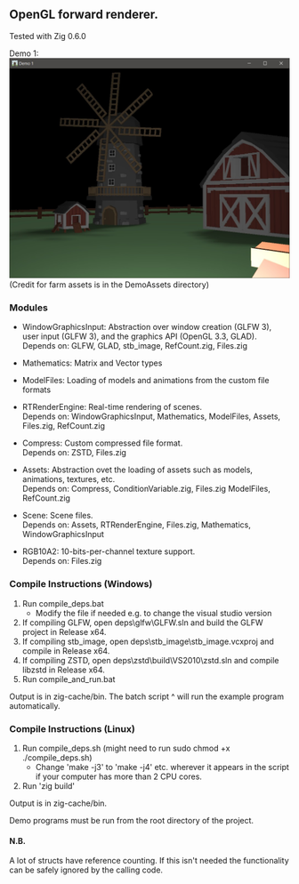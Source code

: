 ## OpenGL forward renderer.

Tested with Zig 0.6.0

Demo 1:
![Demo 1 Screenshot](https://raw.githubusercontent.com/danielabbott/Game-Engine/master/docs/screenshot.jpg)
(Credit for farm assets is in the DemoAssets directory)

### Modules

* WindowGraphicsInput: Abstraction over window creation (GLFW 3), user input (GLFW 3), and the graphics API (OpenGL 3.3, GLAD).<br>Depends on: GLFW, GLAD, stb_image, RefCount.zig, Files.zig

* Mathematics: Matrix and Vector types

* ModelFiles: Loading of models and animations from the custom file formats

* RTRenderEngine: Real-time rendering of scenes.<br>Depends on: WindowGraphicsInput, Mathematics, ModelFiles, Assets, Files.zig, RefCount.zig

* Compress: Custom compressed file format.<br>Depends on: ZSTD, Files.zig

* Assets: Abstraction ovet the loading of assets such as models, animations, textures, etc.<br>Depends on: Compress, ConditionVariable.zig, Files.zig ModelFiles, RefCount.zig

* Scene: Scene files.<br>Depends on: Assets, RTRenderEngine, Files.zig, Mathematics, WindowGraphicsInput
	
* RGB10A2: 10-bits-per-channel texture support.<br>Depends on: Files.zig


### Compile Instructions (Windows)

1. Run compile_deps.bat
	* Modify the file if needed e.g. to change the visual studio version
2. If compiling GLFW, open deps\glfw\GLFW.sln and build the GLFW project in Release x64. 
3. If compiling stb_image, open deps\stb_image\stb_image.vcxproj and compile in Release x64.
4. If compiling ZSTD, open deps\zstd\build\VS2010\zstd.sln and compile libzstd in Release x64.
5. Run compile_and_run.bat

Output is in zig-cache/bin. The batch script ^ will run the example program automatically.

### Compile Instructions (Linux)

1. Run compile_deps.sh (might need to run sudo chmod +x ./compile_deps.sh)
	* Change 'make -j3' to 'make -j4' etc. wherever it appears in the script if your computer has more than 2 CPU cores.
2. Run 'zig build'

Output is in zig-cache/bin.

Demo programs must be run from the root directory of the project.

#### N.B.

A lot of structs have reference counting. If this isn't needed the functionality can be safely ignored by the calling code.
